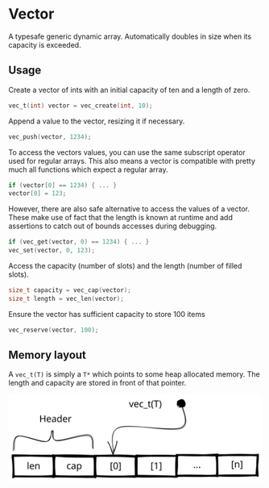 Vector
======

A typesafe generic dynamic array.
Automatically doubles in size when its capacity is exceeded.

Usage
-----

Create a vector of ints with an initial capacity of ten and a length of zero.
``` c
vec_t(int) vector = vec_create(int, 10);
```

Append a value to the vector, resizing it if necessary.
``` c
vec_push(vector, 1234);
```

To access the vectors values, you can use the same subscript operator used for regular arrays.
This also means a vector is compatible with pretty much all functions which expect a regular array.
``` c
if (vector[0] == 1234) { ... }
vector[0] = 123;
```

However, there are also safe alternative to access the values of a vector.
These make use of fact that the length is known at runtime and add assertions to catch out of bounds accesses during debugging.
``` c
if (vec_get(vector, 0) == 1234) { ... }
vec_set(vector, 0, 123);
```

Access the capacity (number of slots) and the length (number of filled slots).
``` c
size_t capacity = vec_cap(vector);
size_t length = vec_len(vector);
```

Ensure the vector has sufficient capacity to store 100 items
``` c
vec_reserve(vector, 100);
```

Memory layout
-------------

A `vec_t(T)` is simply a `T*` which points to some heap allocated memory.
The length and capacity are stored in front of that pointer.

![Internal memory layout](./vec_t.svg)
